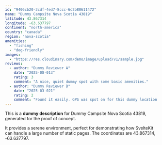 ```yaml
---
id: "9406cb20-3cdf-4ed7-8ccc-6c2b80611472"
name: "Dummy Campsite Nova Scotia 43819"
latitude: 43.867314
longitude: -63.637797
continent: "north-america"
country: "canada"
region: "nova-scotia"
amenities:
  - "fishing"
  - "dog-friendly"
images:
  - "https://res.cloudinary.com/demo/image/upload/v1/sample.jpg"
reviews:
  - author: "Dummy Reviewer A"
    date: "2025-08-013"
    rating: 3
    comment: "A nice, quiet dummy spot with some basic amenities."
  - author: "Dummy Reviewer B"
    date: "2025-03-021"
    rating: 2
    comment: "Found it easily. GPS was spot on for this dummy location."
---
```


This is a **dummy description** for Dummy Campsite Nova Scotia 43819, generated for the proof of concept.

It provides a serene environment, perfect for demonstrating how SvelteKit can handle a large number of static pages. The coordinates are 43.867314, -63.637797.
